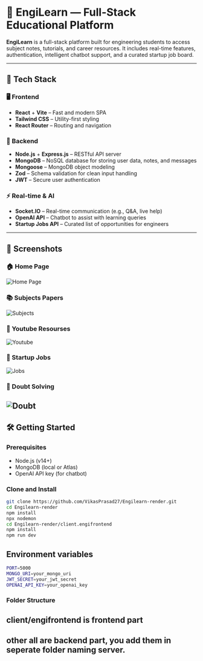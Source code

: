 # 📘 EngiLearn — Full-Stack Educational Platform

**EngiLearn** is a full-stack platform built for engineering students to access subject notes, tutorials, and career resources. It includes real-time features, authentication, intelligent chatbot support, and a curated startup job board.

---

## 🚀 Tech Stack

### 🖥️ Frontend
- **React** + **Vite** – Fast and modern SPA
- **Tailwind CSS** – Utility-first styling
- **React Router** – Routing and navigation

### 🧠 Backend
- **Node.js** + **Express.js** – RESTful API server
- **MongoDB** – NoSQL database for storing user data, notes, and messages
- **Mongoose** – MongoDB object modeling
- **Zod** – Schema validation for clean input handling
- **JWT** – Secure user authentication

### ⚡ Real-time & AI
- **Socket.IO** – Real-time communication (e.g., Q&A, live help)
- **OpenAI API** – Chatbot to assist with learning queries
- **Startup Jobs API** – Curated list of opportunities for engineers

---

## 📸 Screenshots

### 🏠 Home Page  
![Home Page](./cleint/engifrontend/src/assets/engihome.png)

### 📚 Subjects Papers 
![Subjects](./cleint/engifrontend/src/assets/engipaper.png)

### 🤖 Youtube Resourses
![Youtube](./cleint/engifrontend/src/assets/engiyoutube.png)

### 💼 Startup Jobs  
![Jobs](./cleint/engifrontend/src/assets/engijobs.png)

### 💼 Doubt Solving  
![Doubt](./cleint/engifrontend/src/assets/engichat.png)
---

## 🛠️ Getting Started

### Prerequisites

- Node.js (v14+)
- MongoDB (local or Atlas)
- OpenAI API key (for chatbot)

### Clone and Install

```bash
git clone https://github.com/VikasPrasad27/Engilearn-render.git
cd Engilearn-render
npm install
npx nodemon
cd Engilearn-render/client.engifrontend
npm install
npm run dev
```
## Environment variables
```bash
PORT=5000
MONGO_URI=your_mongo_uri
JWT_SECRET=your_jwt_secret
OPENAI_API_KEY=your_openai_key
```
### Folder Structure
## client/engifrontend is frontend part 
## other all are backend part, you add them in seperate folder naming server.

